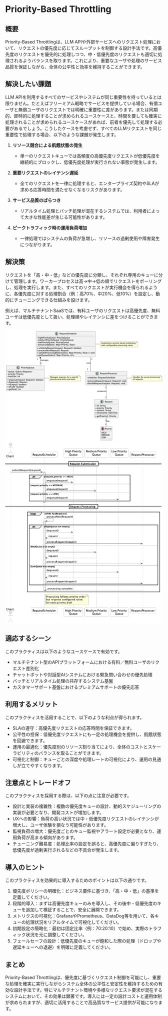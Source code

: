 # Priority-Based Throttling

## 概要

Priority-Based Throttlingは、LLM APIや外部サービスへのリクエスト処理において、リクエストの優先度に応じてスループットを制御する設計手法です。高優先度のリクエストを優先的に処理しつつ、中・低優先度のリクエストも適切に処理されるようバランスを取ります。これにより、重要なユーザや処理のサービス品質を保証しながら、全体の公平性と効率を維持することができます。

## 解決したい課題

LLM APIを利用するすべてのサービスやシステムが同じ重要性を持っているとは限りません。たとえばフリーミアム戦略でサービスを提供している場合、有償ユーザと無償ユーザのリクエストでは明確に重要性に差があります。または同期的、即時的に処理することが求められるユースケースと、時間を要しても確実に処理されることが求められるユースケースがあれば、前者を優先して処理する必要があるでしょう。こうしたケースを考慮せず、すべてのLLMリクエストを同じ重要性で処理する場合、以下のような課題が発生します。

1. **リソース競合による飢餓状態の発生**
   - 単一のリクエストキューでは高頻度の高優先度リクエストが低優先度を継続的にブロックし、低優先度処理が実行されない事態が発生します。

2. **重要リクエストのレイテンシ遅延**
   - 全てのリクエストを一律に処理すると、エンタープライズ契約やSLAが求める応答時間を満たせなくなるリスクがあります。

3. **サービス品質のばらつき**
   - リアルタイム処理とバッチ処理が混在するシステムでは、利用者によって大きな性能差が生じる可能性があります。

4. **ピークトラフィック時の運用負荷増加**
   - 一律処理ではシステムの負荷が急増し、リソースの過剰使用や障害発生につながります。

## 解決策

リクエストを「高・中・低」などの優先度に分類し、それぞれ専用のキューに分けて管理します。ワーカープロセスは高→中→低の順でリクエストをポーリングし、処理を実行します。また、すべてのリクエストが実行機会を得られるように、各優先度に対する処理割合（例：高70%、中20%、低10%）を設定し、動的にチューニングできる仕組みを設けます。

例えば、マルチテナントSaaSでは、有料ユーザのリクエストは高優先度、無料ユーザは低優先度として扱い、処理順やレイテンシに差をつけることができます。

![img](uml/images/priority_based_throttling_pattern.png)
![img](uml/images/priority_based_throttling_sequence.png)

## 適応するシーン

このプラクティスは以下のようなユースケースで有効です。

- マルチテナント型のAPIプラットフォームにおける有料／無料ユーザのリクエスト差別化
- チャットボットや対話型AIシステムにおける緊急問い合わせの優先処理
- バッチとリアルタイム処理の共存するシステム基盤
- カスタマーサポート基盤におけるプレミアムサポートの優先応答

## 利用するメリット

このプラクティスを活用することで、以下のような利点が得られます。

- SLAの遵守：高優先度リクエストの応答時間を保証できます。
- 公平性の担保：低優先度リクエストにも一定の処理機会を提供し、飢餓状態を回避できます。
- 運用の最適化：優先度別のリソース割り当てにより、全体のコストとスケーラビリティのバランスを取ることができます。
- 可視化と制御：キューごとの深度や処理レートの可視化により、運用の見通しが立てやすくなります。

## 注意点とトレードオフ

このプラクティスを採用する際は、以下の点に注意が必要です。

- 設計と実装の複雑性：複数の優先度キューの設計、動的スケジューリングの実装が必要となり、開発コストが増加します。
- UXへの影響：負荷の高い状況では中・低優先度リクエストのレイテンシが増大し、ユーザ体験を損なう可能性があります。
- 監視負荷の増大：優先度ごとのキュー監視やアラート設定が必要となり、運用負荷が高まる傾向があります。
- チューニング難易度：処理比率の設定を誤ると、高優先度に偏りすぎたり、低優先度が過剰実行されるなどの不具合が発生します。

## 導入のヒント

このプラクティスを効果的に導入するためのポイントは以下の通りです。

1. 優先度ポリシーの明確化：ビジネス要件に基づき、「高・中・低」の基準を定義してください。
2. 段階的導入：まずは高優先度キューのみを導入し、その後中・低優先度のキューを追加して検証することで、安全に展開できます。
3. メトリクスの可視化：GrafanaやPrometheus、DataDog等を用いて、各キューの処理状況をリアルタイムで可視化してください。
4. 初期設定の簡略化：最初は固定比率（例：70:20:10）で始め、実際のトラフィック状況を元に調整してください。
5. フェールセーフの設計：低優先度のキューが飽和した際の処理（ドロップや遅延キューへの退避）を明確に定義してください。

## まとめ

Priority-Based Throttlingは、優先度に基づくリクエスト制御を可能にし、重要な処理を確実に実行しながらシステム全体の公平性と安定性を維持するための有効な設計手法です。特にマルチテナント環境や多様なリクエスト要求が混在するシステムにおいて、その効果は顕著です。導入には一定の設計コストと運用体制が求められますが、適切に活用することで高品質なサービス提供が可能になります。
